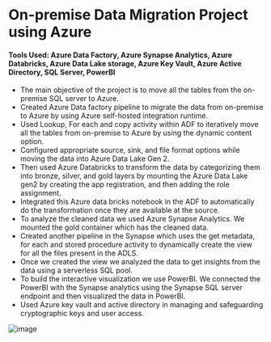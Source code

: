 # On-premise Data Migration Project using Azure

#### Tools Used: Azure Data Factory, Azure Synapse Analytics, Azure Databricks, Azure Data Lake storage, Azure Key Vault, Azure Active Directory, SQL Server, PowerBI

* The main objective of the project is to move all the tables from the on-premise SQL server to Azure.
*	Created Azure Data factory pipeline to migrate the data from on-premise to Azure by using  Azure self-hosted integration runtime.
*	Used Lookup, For each and copy activity within ADF to iteratively move all the tables from on-premise to Azure by using the dynamic content option.
* Configured appropriate source, sink, and file format options while moving the data into Azure Data Lake Gen 2.
*	Then used Azure Databricks to transform the data by categorizing them into bronze, silver, and gold layers by mounting the Azure Data Lake gen2 by creating the app registration, and then adding the role assignment.
*	Integrated this Azure data bricks notebook in the ADF to automatically do the transformation once they are available at the source.
*	To analyze the cleaned data we used Azure Synapse Analytics. We mounted the gold container which has the cleaned data.
*	Created another pipeline in the Synapse which uses the get metadata, for each and stored procedure activity to dynamically create the view for all the files present in the ADLS.
*	Once we created the view we analyzed the data to get insights from the data using a serverless SQL pool.
*	To build the interactive visualization we use PowerBI. We connected the PowerBI with the Synapse analytics using the Synapse SQL server endpoint and then visualized the data in PowerBI.
*	Used Azure key vault and active directory  in managing and safeguarding cryptographic keys and user access.


  ![image](https://github.com/akshay-venur/Data-Migration-Using-Azure/assets/43615481/96872148-9c1b-4c50-8d58-8970e9a7ada7)

